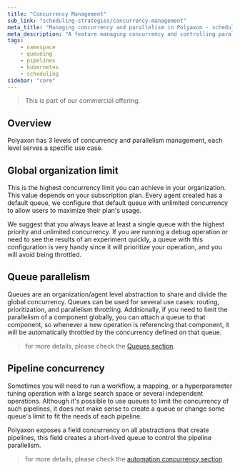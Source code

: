 ```yaml
---
title: "Concurrency Management"
sub_link: "scheduling-strategies/concurrency-management"
meta_title: "Managing concurrency and parallelism in Polyaxon - scheduling strategies"
meta_description: "A feature managing concurrency and controlling parallelism."
tags:
    - namespace
    - queueing
    - pipelines
    - kubernetes
    - scheduling
sidebar: "core"
---
```


<blockquote class="commercial">This is part of our commercial offering.</blockquote>

## Overview

Polyaxon has 3 levels of concurrency and parallelism management, each level serves a specific use case.

## Global organization limit

This is the highest concurrency limit you can achieve in your organization. This value depends on your subscription plan.
Every agent created has a default queue, we configure that default queue with unlimited concurrency to allow users to maximize their plan's usage.

We suggest that you always leave at least a single queue with the highest priority and unlimited concurrency. 
If you are running a debug operation or need to see the results of an experiment quickly, 
a queue with this configuration is very handy since it will prioritize your operation, and you will avoid being throttled.

## Queue parallelism

Queues are an organization/agent level abstraction to share and divide the global concurrency.
Queues can be used for several use cases: routing, prioritization, and parallelism throttling.
Additionally, if you need to limit the parallelism of a component globally, you can attach a queue to that component, 
so whenever a new operation is referencing that component, it will be automatically throttled by the concurrency defined on that queue.

> for more details, please check the [Queues section](/docs/core/scheduling-strategies/queue-routing/).

## Pipeline concurrency

Sometimes you will need to run a workflow, a mapping, or a hyperparameter tuning operation with a large search space or several independent operations.
Although it's possible to use queues to limit the concurrency of such pipelines, 
it does not make sense to create a queue or change some queue's limit to fit the needs of each pipeline.

Polyaxon exposes a field concurrency on all abstractions that create pipelines, this field creates a short-lived queue to control the pipeline parallelism.

> for more details, please check the [automation concurrency section](/docs/automation/helpers/concurrency/)

